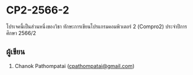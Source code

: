 
# CP2-2566-2

โปรเจคนี้เป็นส่วนหนึ่งของวิชา ทักษะการเขียนโปรแกรมคอมพิวเตอร์ 2 (Compro2) ประจำปีการศึกษา 2566/2

## ผู้เขียน

1. Chanok Pathompatai (cpathompatai@gmail.com)
